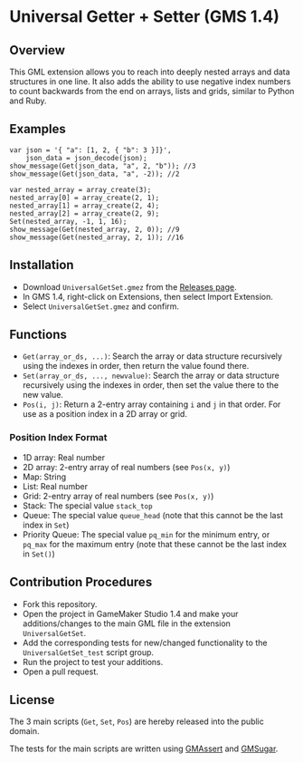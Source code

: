 # Universal Getter + Setter (GMS 1.4)

## Overview

This GML extension allows you to reach into deeply nested arrays and data structures in one line. It also adds the ability to use negative index numbers to count backwards from the end on arrays, lists and grids, similar to Python and Ruby.

## Examples

```
var json = '{ "a": [1, 2, { "b": 3 }]}',
    json_data = json_decode(json);
show_message(Get(json_data, "a", 2, "b")); //3
show_message(Get(json_data, "a", -2)); //2
```

```
var nested_array = array_create(3);
nested_array[0] = array_create(2, 1);
nested_array[1] = array_create(2, 4);
nested_array[2] = array_create(2, 9);
Set(nested_array, -1, 1, 16);
show_message(Get(nested_array, 2, 0)); //9
show_message(Get(nested_array, 2, 1)); //16
```

## Installation

- Download `UniversalGetSet.gmez` from the [Releases page](https://github.com/dicksonlaw583/UniversalGetSet-1.4/releases).
- In GMS 1.4, right-click on Extensions, then select Import Extension.
- Select `UniversalGetSet.gmez` and confirm.

## Functions

- `Get(array_or_ds, ...)`: Search the array or data structure recursively using the indexes in order, then return the value found there.
- `Set(array_or_ds, ..., newvalue)`: Search the array or data structure recursively using the indexes in order, then set the value there to the new value.
- `Pos(i, j)`: Return a 2-entry array containing `i` and `j` in that order. For use as a position index in a 2D array or grid.

### Position Index Format

- 1D array: Real number
- 2D array: 2-entry array of real numbers (see `Pos(x, y)`)
- Map: String
- List: Real number
- Grid: 2-entry array of real numbers (see `Pos(x, y)`)
- Stack: The special value `stack_top`
- Queue: The special value `queue_head` (note that this cannot be the last index in `Set`)
- Priority Queue: The special value `pq_min` for the minimum entry, or `pq_max` for the maximum entry (note that these cannot be the last index in `Set()`)

## Contribution Procedures

- Fork this repository.
- Open the project in GameMaker Studio 1.4 and make your additions/changes to the main GML file in the extension `UniversalGetSet`.
- Add the corresponding tests for new/changed functionality to the `UniversalGetSet_test` script group.
- Run the project to test your additions.
- Open a pull request.

## License

The 3 main scripts (`Get`, `Set`, `Pos`) are hereby released into the public domain.

The tests for the main scripts are written using [GMAssert](https://github.com/dicksonlaw583/gmassert) and [GMSugar](https://github.com/dicksonlaw583/gmsugar).
